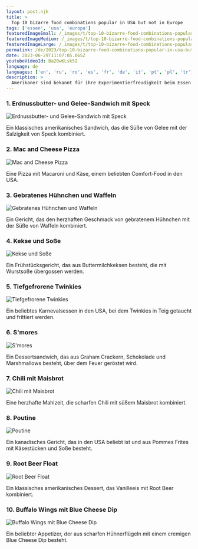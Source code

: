 ```yaml
---
layout: post.njk
title: >
  Top 10 bizarre food combinations popular in USA but not in Europe
tags: ['essen', 'usa', 'europa']
featuredImageSmall: /_images/t/top-10-bizarre-food-combinations-popular-in-usa-but-not-in-europe-cover-de-small.webp
featuredImageMedium: /_images/t/top-10-bizarre-food-combinations-popular-in-usa-but-not-in-europe-cover-de-medium.webp
featuredImageLarge: /_images/t/top-10-bizarre-food-combinations-popular-in-usa-but-not-in-europe-cover-de-large.webp
permalink: /de/2023/top-10-bizarre-food-combinations-popular-in-usa-but-not-in-europe.html
date: 2023-06-29T11:07:05.065Z
youtubeVideoId: Ba20wKLsk5I
language: de
languages: ['en', 'ru', 'ro', 'es', 'fr', 'de', 'it', 'pt', 'pl', 'tr']
description: >
  Amerikaner sind bekannt für ihre Experimentierfreudigkeit beim Essen. Hier sind die Top 10 der bizarren Lebensmittelkombinationen, die in den USA beliebt sind, aber nicht in Europa.
---
```


### 1. Erdnussbutter- und Gelee-Sandwich mit Speck

![Erdnussbutter- und Gelee-Sandwich mit Speck](/_images/a/a0eb692c81e895da588bbfe4ab784214-medium.webp)

Ein klassisches amerikanisches Sandwich, das die Süße von Gelee mit der Salzigkeit von Speck kombiniert.

### 2. Mac and Cheese Pizza

![Mac and Cheese Pizza](/_images/2/2301f50b4aca66dbcaafae0fd639f484-medium.webp)

Eine Pizza mit Macaroni und Käse, einem beliebten Comfort-Food in den USA.

### 3. Gebratenes Hühnchen und Waffeln

![Gebratenes Hühnchen und Waffeln](/_images/f/f94e42fc86544e96bc579b16f492b578-medium.webp)

Ein Gericht, das den herzhaften Geschmack von gebratenem Hühnchen mit der Süße von Waffeln kombiniert.

### 4. Kekse und Soße

![Kekse und Soße](/_images/8/8ce3418d3efaab8ca22d0bb07f73f2fd-medium.webp)

Ein Frühstücksgericht, das aus Buttermilchkeksen besteht, die mit Wurstsoße übergossen werden.

### 5. Tiefgefrorene Twinkies

![Tiefgefrorene Twinkies](/_images/1/1896de5e26917695fee71eef96673231-medium.webp)

Ein beliebtes Karnevalsessen in den USA, bei dem Twinkies in Teig getaucht und frittiert werden.

### 6. S'mores

![S'mores](/_images/9/9dc43989366921bb02a1ef4804321bbf-medium.webp)

Ein Dessertsandwich, das aus Graham Crackern, Schokolade und Marshmallows besteht, über dem Feuer geröstet wird.

### 7. Chili mit Maisbrot

![Chili mit Maisbrot](/_images/6/6b7a1a8251fb452fdd8c5bdaa7bfddf1-medium.webp)

Eine herzhafte Mahlzeit, die scharfen Chili mit süßem Maisbrot kombiniert.

### 8. Poutine

![Poutine](/_images/8/8a643d0bfd515093169e62fd0f5c3f49-medium.webp)

Ein kanadisches Gericht, das in den USA beliebt ist und aus Pommes Frites mit Käsestücken und Soße besteht.

### 9. Root Beer Float

![Root Beer Float](/_images/e/e906fd65ceb8b5dd35a993ab5f1fbed6-medium.webp)

Ein klassisches amerikanisches Dessert, das Vanilleeis mit Root Beer kombiniert.

### 10. Buffalo Wings mit Blue Cheese Dip

![Buffalo Wings mit Blue Cheese Dip](/_images/9/9085884832798a666a0c5189fdf53de2-medium.webp)

Ein beliebter Appetizer, der aus scharfen Hühnerflügeln mit einem cremigen Blue Cheese Dip besteht.

